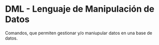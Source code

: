 # DML - Lenguaje de Manipulación de Datos

Comandos, que permiten gestionar y/o maniupular datos en una base de datos.
